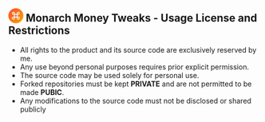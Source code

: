 
##  <img src="/images/mt_icon128.png" style="margin-bottom:-3px; width:30px; height:30px;"/> Monarch Money Tweaks - Usage License and Restrictions

* All rights to the product and its source code are exclusively reserved by me. 
* Any use beyond personal purposes requires prior explicit permission.
* The source code may be used solely for personal use. 
* Forked repositories must be kept **PRIVATE** and are not permitted to be made **PUBIC**. 
* Any modifications to the source code must not be disclosed or shared publicly



